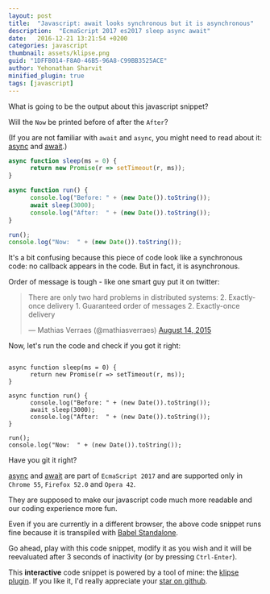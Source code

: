 ```yaml
---
layout: post
title:  "Javascript: await looks synchronous but it is asynchronous"
description:  "EcmaScript 2017 es2017 sleep async await"
date:   2016-12-21 13:21:54 +0200
categories: javascript
thumbnail: assets/klipse.png
guid: "1DFFB014-F8A0-46B5-96A8-C99BB3525ACE"
author: Yehonathan Sharvit
minified_plugin: true
tags: [javascript]
---
```


What is going to be the output about this javascript snippet?

Will the `Now` be printed before of after the `After`?

(If you are not familiar with `await` and `async`, you might need to read about it: 
[async](https://developer.mozilla.org/en-US/docs/Web/JavaScript/Reference/Statements/async_function) and [await](https://developer.mozilla.org/en-US/docs/Web/JavaScript/Reference/Operators/await).)

~~~javascript
async function sleep(ms = 0) {
      return new Promise(r => setTimeout(r, ms));
}

async function run() {
      console.log("Before: " + (new Date()).toString());
      await sleep(3000);
      console.log("After:  " + (new Date()).toString());
}

run();
console.log("Now:  " + (new Date()).toString());
~~~

It's a bit confusing because this piece of code look like a synchronous code: no callback appears in the code. But in fact, it is asynchronous. 

Order of message is tough - like one smart guy put it on twitter:

<blockquote class="twitter-tweet" data-lang="en"><p lang="en" dir="ltr">There are only two hard problems in distributed systems:  2. Exactly-once delivery 1. Guaranteed order of messages 2. Exactly-once delivery</p>&mdash; Mathias Verraes (@mathiasverraes) <a href="https://twitter.com/mathiasverraes/status/632260618599403520">August 14, 2015</a></blockquote>
<script async src="//platform.twitter.com/widgets.js" charset="utf-8"></script>


Now, let's run the code and check if you got it right: 

<pre><code class="language-es2017" data-async-code="true" data-eval-idle-msec="3000">
async function sleep(ms = 0) {
      return new Promise(r => setTimeout(r, ms));
}

async function run() {
      console.log("Before: " + (new Date()).toString());
      await sleep(3000);
      console.log("After:  " + (new Date()).toString());
}

run();
console.log("Now:  " + (new Date()).toString());
</code></pre>


Have you git it right?


[async](https://developer.mozilla.org/en-US/docs/Web/JavaScript/Reference/Statements/async_function) and [await](https://developer.mozilla.org/en-US/docs/Web/JavaScript/Reference/Operators/await) are part of `EcmaScript 2017` and are supported only in `Chrome 55`, `Firefox 52.0` and `Opera 42`.

They are supposed to make our javascript code much more readable and our coding experience more fun.

Even if you are currently in a different browser, the above code snippet runs fine because it is transpiled with [Babel Standalone](https://github.com/babel/babel-standalone).

Go ahead, play with this code snippet, modify it as you wish and it will be reevaluated after 3 seconds of inactivity (or by pressing `Ctrl-Enter`).

This **interactive** code snippet is powered by a tool of mine: the [klipse plugin](https://github.com/viebel/klipse). If you like it, I'd really appreciate your [star on github](https://github.com/viebel/klipse/stargazers).




